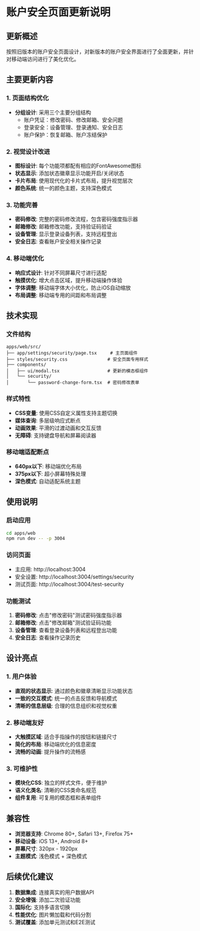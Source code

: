 # 账户安全页面更新说明

## 更新概述

按照旧版本的账户安全页面设计，对新版本的账户安全界面进行了全面更新，并针对移动端访问进行了美化优化。

## 主要更新内容

### 1. 页面结构优化
- **分组设计**: 采用三个主要分组结构
  - 账户凭证：修改密码、修改邮箱、安全问题
  - 登录安全：设备管理、登录通知、安全日志
  - 账户保护：恢复邮箱、账户冻结保护

### 2. 视觉设计改进
- **图标设计**: 每个功能项都配有相应的FontAwesome图标
- **状态显示**: 添加状态徽章显示功能开启/关闭状态
- **卡片布局**: 使用现代化的卡片式布局，提升视觉层次
- **颜色系统**: 统一的颜色主题，支持深色模式

### 3. 功能完善
- **密码修改**: 完整的密码修改流程，包含密码强度指示器
- **邮箱修改**: 邮箱修改功能，支持验证码验证
- **设备管理**: 显示登录设备列表，支持远程登出
- **安全日志**: 查看账户安全相关操作记录

### 4. 移动端优化
- **响应式设计**: 针对不同屏幕尺寸进行适配
- **触摸优化**: 增大点击区域，提升移动端操作体验
- **字体调整**: 移动端字体大小优化，防止iOS自动缩放
- **布局调整**: 移动端专用的间距和布局调整

## 技术实现

### 文件结构
```
apps/web/src/
├── app/settings/security/page.tsx     # 主页面组件
├── styles/security.css               # 安全页面专用样式
├── components/
│   ├── ui/modal.tsx                  # 更新的模态框组件
│   └── security/
│       └── password-change-form.tsx  # 密码修改表单
```

### 样式特性
- **CSS变量**: 使用CSS自定义属性支持主题切换
- **媒体查询**: 多层级响应式断点
- **动画效果**: 平滑的过渡动画和交互反馈
- **无障碍**: 支持键盘导航和屏幕阅读器

### 移动端适配断点
- **640px以下**: 移动端优化布局
- **375px以下**: 超小屏幕特殊处理
- **深色模式**: 自动适配系统主题

## 使用说明

### 启动应用
```bash
cd apps/web
npm run dev -- -p 3004
```

### 访问页面
- 主应用: http://localhost:3004
- 安全设置: http://localhost:3004/settings/security
- 测试页面: http://localhost:3004/test-security

### 功能测试
1. **密码修改**: 点击"修改密码"测试密码强度指示器
2. **邮箱修改**: 点击"修改邮箱"测试验证码功能
3. **设备管理**: 查看登录设备列表和远程登出功能
4. **安全日志**: 查看操作记录历史

## 设计亮点

### 1. 用户体验
- **直观的状态显示**: 通过颜色和徽章清晰显示功能状态
- **一致的交互模式**: 统一的点击反馈和导航模式
- **清晰的信息层级**: 合理的信息组织和视觉权重

### 2. 移动端友好
- **大触摸区域**: 适合手指操作的按钮和链接尺寸
- **简化的布局**: 移动端优化的信息密度
- **流畅的动画**: 提升操作的流畅感

### 3. 可维护性
- **模块化CSS**: 独立的样式文件，便于维护
- **语义化类名**: 清晰的CSS类命名规范
- **组件复用**: 可复用的模态框和表单组件

## 兼容性

- **浏览器支持**: Chrome 80+, Safari 13+, Firefox 75+
- **移动设备**: iOS 13+, Android 8+
- **屏幕尺寸**: 320px - 1920px
- **主题模式**: 浅色模式 + 深色模式

## 后续优化建议

1. **数据集成**: 连接真实的用户数据API
2. **安全增强**: 添加二次验证功能
3. **国际化**: 支持多语言切换
4. **性能优化**: 图片懒加载和代码分割
5. **测试覆盖**: 添加单元测试和E2E测试 